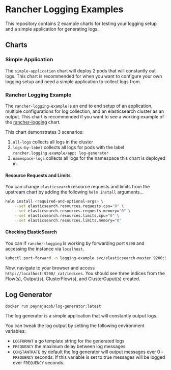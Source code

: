 # Rancher Logging Examples

This repository contains 2 example charts for testing your logging setup and a simple application for generating logs.

## Charts

### Simple Application
The `simple-application` chart will deploy 2 pods that will constantly out logs.  This chart is recommended for when you want to configure your own logging setup and need a simple application to collect logs from.

### Rancher Logging Example
The `rancher-logging-example` is an end to end setup of an application, multiple configurations for log collection, and an elasticsearch cluster as an output.  This chart is recommended if you want to see a working example of the [rancher-logging](https://rancher.com/docs/rancher/v2.x/en/logging/v2.5/) chart.  

This chart demonstrates 3 scenarios:

1. `all-logs` collects all logs in the cluster
2. `logs-by-label` collects all logs for pods with the label `rancher.logging.example/app: log-generator`
3. `namespace-logs` collects all logs for the namespace this chart is deployed in.

#### Resource Requests and Limits

You can change `elasticsearch` resource requests and limits from the upstream chart by adding the following `helm install` arguments...

```bash
helm install <required-and-optional-args> \
    --set elasticsearch.resources.requests.cpu="0" \
    --set elasticsearch.resources.requests.memory="0" \
    --set elasticsearch.resources.limits.cpu="0" \
    --set elasticsearch.resources.limits.memory="0"
```

#### Checking ElasticSearch

You can if `rancher-logging` is working by forwarding port `9200` and accessing the instance via `localhost`.

```bash
kubectl port-forward -n logging-example svc/elasticsearch-master 9200:9200
```

Now, navigate to your browser and access `http://localhost:9200/_cat/indices`.
You should see three indices from the Flow(s), Output(s), ClusterFlow(s), and ClusterOuput(s) created.

## Log Generator

`docker run paynejacob/log-generator:latest`

The log generator is a simple application that will constantly output logs.  

You can tweak the log output by setting the following environment variables:

- `LOGFORMAT` a go template string for the generated logs
- `FREQUENCY` the maximum delay between log messages
- `CONSTANTRATE` by default the log generator will output messages ever 0 - `FREQUENCY` seconds.  If this variable is set to true messages will be logged ever `FREQUENCY` seconds.
